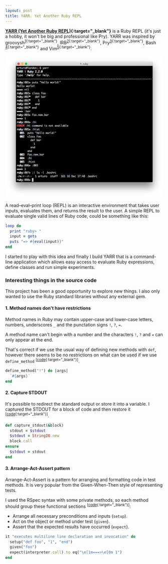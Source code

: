 ```yaml
---
layout: post
title: YARR. Yet Another Ruby REPL
---
```


**[YARR (Yet Another Ruby REPL)][1]{:target="_blank"}** is a Ruby REPL (it's just a hobby, it won't be big and
professional like Pry). YARR was inspired by groovysh<sup>[1][2]{:target="_blank"}</sup>,
IRB<sup>[2][3]{:target="_blank"}</sup>, Pry<sup>[3][4]{:target="_blank"}</sup>, Bash
<sup>[4][5]{:target="_blank"}</sup> and Vim<sup>[5][6]{:target="_blank"}</sup>.

![yarr][7]

A read–eval–print loop (REPL) is an interactive environment that takes user
inputs, evaluates them, and returns the result to the user. A simple
REPL to evaluate single valid lines of Ruby code, could be something like this:

```ruby
loop do
  print "ruby> "
  input = gets
  puts "=> #{eval(input)}"
end
```

I started to play with this idea and finally I build YARR that is a command-line
application which allows easy access to evaluate Ruby expressions, define classes
and run simple experiments.


### Interesting things in the source code

This project has been a good opportunity to explore new things. I also only
wanted to use the Ruby standard libraries without any external gem.

#### 1. Method names don't have restrictions

Method names in Ruby may contain upper-case and lower-case letters, numbers,
underscores `_` and the punctation signs `!`, `?`, `=`.

A method name can't begin with a number and the characters `!`, `?` and `=` can
only appear at the end.

That's correct if we use the usual way of defining new methods with `def`,
however there seems to be no restrictions on what can be used if we use
`define_method` <sup>[[code][8]{:target="_blank"}]</sup>.

```ruby
define_method("!") do |args|
  `#{args}`
end
```

#### 2. Capture STDOUT

It's possible to redirect the standard output or store it into a variable. I
captured the STDOUT for a block of code and then restore it <sup>[[code][9]{:target="_blank"}]</sup>.

```ruby
def capture_stdout(&block)
  stdout = $stdout
  $stdout = StringIO.new
  block.call
ensure
  $stdout = stdout
end
```

#### 3. Arrange-Act-Assert pattern

Arrange-Act-Assert is a pattern for arranging and formatting code in test methods.
It is very popular from the Given-When-Then style of representing tests.

I used the RSpec syntax with some private methods, so each method should group
these functional sections <sup>[[code][10]{:target="_blank"}]</sup>:

- Arrange all necessary preconditions and inputs (`setup`).
- Act on the object or method under test (`given`).
- Assert that the expected results have occurred (`expect`).

```ruby
it "executes multiline line declaration and invocation" do
  setup("def foo", "1", "end")
  given("foo")
  expect(interpreter.call).to eq("\e[1m===>\e[0m 1")
end
```


[1]: https://github.com/arturoherrero/yarr/
[2]: http://groovy-lang.org/groovysh.html
[3]: http://ruby-doc.org/stdlib/libdoc/irb/rdoc/IRB.html
[4]: http://pryrepl.org/
[5]: http://www.gnu.org/software/bash/
[6]: http://www.vim.org/
[7]: /assets/images/yarr.png
[8]: https://github.com/arturoherrero/yarr/blob/0.0.1/lib/interpreter.rb#L82-84
[9]: https://github.com/arturoherrero/yarr/blob/0.0.1/lib/interpreter.rb#L104-110
[10]: https://github.com/arturoherrero/yarr/blob/0.0.1/spec/lib/interpreter_spec.rb#L22-26
